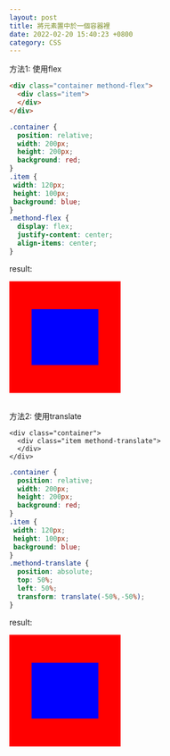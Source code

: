 ```yaml
---
layout: post
title: 將元素置中於一個容器裡
date: 2022-02-20 15:40:23 +0800
category: CSS
---
```

方法1: 使用flex
```html
<div class="container methond-flex">
  <div class="item">
  </div>
</div>
```
```css
.container {
  position: relative;
  width: 200px;
  height: 200px;
  background: red;
}
.item {
 width: 120px;
 height: 100px;
 background: blue;
}
.methond-flex {
  display: flex;
  justify-content: center;
  align-items: center;
}
```
result:
<style>
	.container_ {
	  position: relative;
	  width: 200px;
	  height: 200px;
	  background: red;
	}
	.item_ {
	 width: 120px;
	 height: 100px;
	 background: blue;
	}
	.methond-flex {
	  display: flex;
	  justify-content: center;
	  align-items: center;
	}
</style>
<div class="container_ methond-flex">
  <div class="item_">
  </div>
</div>
   
<br>    
   	
方法2: 使用translate
```hrml
<div class="container">
  <div class="item methond-translate">
  </div>
</div>
```
```css
.container {
  position: relative;
  width: 200px;
  height: 200px;
  background: red;
}
.item {
 width: 120px;
 height: 100px;
 background: blue;
}
.methond-translate {
  position: absolute;
  top: 50%;
  left: 50%;
  transform: translate(-50%,-50%);
}
```
result:
<style>
	.methond-translate {
	  position: absolute;
	  top: 50%;
	  left: 50%;
	  transform: translate(-50%,-50%);
	}
</style>
<div class="container_">
  <div class="item_ methond-translate">
  </div>
</div>


